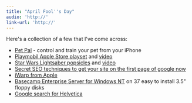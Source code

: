 ```yaml
---
title: "April Fool''s Day"
audio: 'http://'
link-url: 'http://'
---
```

<p>Here's a collection of a few that I've come across:</p>
<ul>
<li><a href="http://www.razorianfly.com/2011/03/30/pet-pal%E2%84%A2-control-and-train-your-household-pet-from-an-iphone-video/">Pet Pal</a> - control and train your pet from your iPhone</li>
<li><a href="http://www.thinkgeek.com/interests/looflirpa/e8bb/">Playmobil Apple Store playset</a> and <a href="http://www.youtube.com/watch?v=oSU3ijxkp8Y">video</a></li>
<li><a href="http://mail.google.com/mail/help/motion.html>Gmail motion</a> - control Gmail with your body</li>
<li><a href="http://www.thinkgeek.com/interests/looflirpa/e8b8/">Star Wars Lightsaber popsicles</a> and <a href="http://www.youtube.com/watch?v=OsQxpQyoZrY">video</a></li>
<li><a href="http://thinkvitamin.com/doubleseo/secret-seo-technique-to-get-your-site-on-the-first-page-of-google-now/">Secret SEO techniques to get your site on the first page of google now</a></li>
<li><a href="http://www.tuaw.com/2011/04/01/apple-debuts-iwarp-interstellar-travel-for-the-rest-of-us/">iWarp from Apple</a></li>
<li><a href="http://37signals.com/svn/posts/2839-announcing-basecamp-enterprise-server-for-windows-nt">Basecamp Enterprise Server for Windows NT</a> on 37 easy to install 3.5" floppy disks</li>
<li><a href="http://www.google.ca/search?client=safari&rls=en&q=helvetica&ie=UTF-8&oe=UTF-8&redir_esc=&ei=he2VTZX7JoKztweOxuCBDA">Google search for Helvetica</a></li>
</ul>

